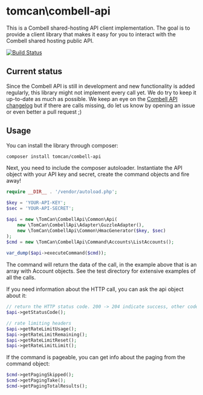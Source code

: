 # tomcan\combell-api

This is a Combell shared-hosting API client implementation. The goal is to provide a client library that makes it
easy for you to interact with the Combell shared hosting public API.

[![Build Status](https://travis-ci.org/Intracto/combell-api.svg?branch=master)](https://travis-ci.org/Intracto/combell-api)

## Current status

Since the Combell API is still in development and new functionality is added regularly, this library might not implement
every call yet. We do try to keep it up-to-date as much as possible. We keep an eye on the 
[Combell API changelog](https://api.combell.com/v2/documentation/changelog) but if there are calls missing, do let us
know by opening an issue or even better a pull request ;)

## Usage

You can install the library through composer:

```bash
composer install tomcan/combell-api
```

Next, you need to include the composer autoloader. Instantiate the API object with your API key and secret, create the
command objects and fire away!

```php
require __DIR__ . '/vendor/autoload.php';

$key = 'YOUR-API-KEY';  
$sec = 'YOUR-API-SECRET';

$api = new \TomCan\CombellApi\Common\Api(
    new \TomCan\CombellApi\Adapter\GuzzleAdapter(),
    new \TomCan\CombellApi\Common\HmacGenerator($key, $sec)
);
$cmd = new \TomCan\CombellApi\Command\Accounts\ListAccounts();
  
var_dump($api->executeCommand($cmd));  
```

The command will return the data of the call, in the example above that is an array with Account objects. See the test
directory for extensive examples of all the calls.

If you need information about the HTTP call, you can ask the api object about it:

```php
// return the HTTP status code. 200 -> 204 indicate success, other codes typically mean failure of some sort
$api->getStatusCode();

// rate limiting headers
$api->getRateLimitUsage();
$api->getRateLimitRemaining();
$api->getRateLimitReset();
$api->getRateLimitLimit();
```

If the command is pageable, you can get info about the paging from the command object:

```php
$cmd->getPagingSkipped();
$cmd->getPagingTake();
$cmd->getPagingTotalResults();
```
